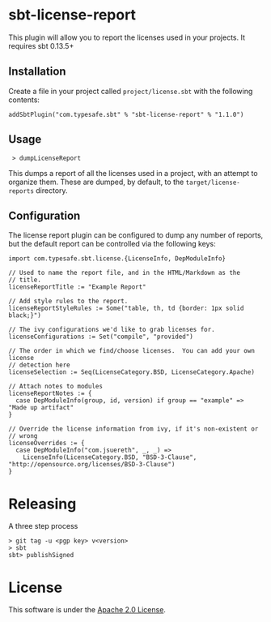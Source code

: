 # sbt-license-report

This plugin will allow you to report the licenses used in your projects.  It requires
sbt 0.13.5+

## Installation

Create a file in your project called `project/license.sbt` with the following contents:

    addSbtPlugin("com.typesafe.sbt" % "sbt-license-report" % "1.1.0")

## Usage

     > dumpLicenseReport

This dumps a report of all the licenses used in a project, with an attempt to organize them.  These are dumped, by default, to the `target/license-reports` directory.

## Configuration

The license report plugin can be configured to dump any number of reports, but the default report
can be controlled via the following keys:

    import com.typesafe.sbt.license.{LicenseInfo, DepModuleInfo}

    // Used to name the report file, and in the HTML/Markdown as the
    // title.
    licenseReportTitle := "Example Report"

    // Add style rules to the report.
    licenseReportStyleRules := Some("table, th, td {border: 1px solid black;}")

    // The ivy configurations we'd like to grab licenses for.
    licenseConfigurations := Set("compile", "provided")

    // The order in which we find/choose licenses.  You can add your own license
    // detection here
    licenseSelection := Seq(LicenseCategory.BSD, LicenseCategory.Apache)

    // Attach notes to modules
    licenseReportNotes := {
      case DepModuleInfo(group, id, version) if group == "example" => "Made up artifact"
    }

    // Override the license information from ivy, if it's non-existent or
    // wrong
    licenseOverrides := {
      case DepModuleInfo("com.jsuereth", _, _) =>
        LicenseInfo(LicenseCategory.BSD, "BSD-3-Clause", "http://opensource.org/licenses/BSD-3-Clause")
    }

# Releasing

A three step process


    > git tag -u <pgp key> v<version>
    > sbt
    sbt> publishSigned


# License

This software is under the [Apache 2.0 License](http://www.apache.org/licenses/LICENSE-2.0.html).
